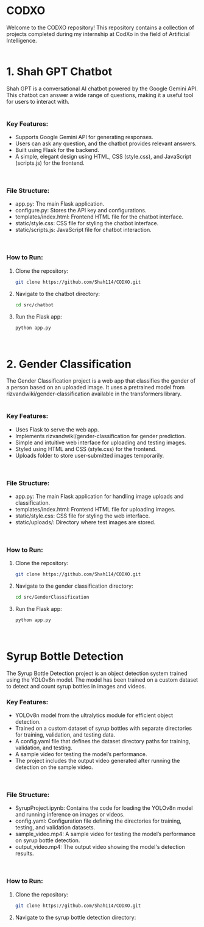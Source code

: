 # CODXO
Welcome to the CODXO repository! This repository contains a collection of projects completed during my internship at CodXo in the field of Artificial Intelligence. <br/>
<br/>

# 1. Shah GPT Chatbot
Shah GPT is a conversational AI chatbot powered by the Google Gemini API. This chatbot can answer a wide range of questions, making it a useful tool for users to interact with. <br/>
<br/>

### Key Features:
* Supports Google Gemini API for generating responses.
* Users can ask any question, and the chatbot provides relevant answers.
* Built using Flask for the backend.
* A simple, elegant design using HTML, CSS (style.css), and JavaScript (scripts.js) for the frontend. <br/>
<br/>

### File Structure:
* app.py: The main Flask application.
* configure.py: Stores the API key and configurations.
* templates/index.html: Frontend HTML file for the chatbot interface.
* static/style.css: CSS file for styling the chatbot interface.
* static/scripts.js: JavaScript file for chatbot interaction. <br/>
<br/>

### How to Run:
1. Clone the repository:

   ```bash
   git clone https://github.com/Shah114/CODXO.git
   ```

2. Navigate to the chatbot directory:

   ```bash
   cd src/chatbot
   ```

3. Run the Flask app:

   ```bash
   python app.py
   ```
<br/>

# 2. Gender Classification
The Gender Classification project is a web app that classifies the gender of a person based on an uploaded image. It uses a pretrained model from rizvandwiki/gender-classification available in the transformers library. <br/>
<br/>

### Key Features:
* Uses Flask to serve the web app.
* Implements rizvandwiki/gender-classification for gender prediction.
* Simple and intuitive web interface for uploading and testing images.
* Styled using HTML and CSS (style.css) for the frontend.
* Uploads folder to store user-submitted images temporarily. <br/>
<br/>

### File Structure:
* app.py: The main Flask application for handling image uploads and classification.
* templates/index.html: Frontend HTML file for uploading images.
* static/style.css: CSS file for styling the web interface.
* static/uploads/: Directory where test images are stored. <br/>
<br/>

### How to Run:
1. Clone the repository:

   ```bash
   git clone https://github.com/Shah114/CODXO.git
   ```

2. Navigate to the gender classification directory:

   ```bash
   cd src/GenderClassification
   ```

3. Run the Flask app:

   ```bash
   python app.py
   ```
<br/>

# Syrup Bottle Detection
The Syrup Bottle Detection project is an object detection system trained using the YOLOv8n model. The model has been trained on a custom dataset to detect and count syrup bottles in images and videos. <br/>

### Key Features:
* YOLOv8n model from the ultralytics module for efficient object detection.
* Trained on a custom dataset of syrup bottles with separate directories for training, validation, and testing data.
* A config.yaml file that defines the dataset directory paths for training, validation, and testing.
* A sample video for testing the model’s performance.
* The project includes the output video generated after running the detection on the sample video. <br/>
<br/>

### File Structure:
* SyrupProject.ipynb: Contains the code for loading the YOLOv8n model and running inference on images or videos.
* config.yaml: Configuration file defining the directories for training, testing, and validation datasets.
* sample_video.mp4: A sample video for testing the model’s performance on syrup bottle detection.
* output_video.mp4: The output video showing the model's detection results. <br/>
<br/>

### How to Run:
1. Clone the repository:

   ```bash
   git clone https://github.com/Shah114/CODXO.git
   ```
2. Navigate to the syrup bottle detection directory:

   ```bash
   ```

